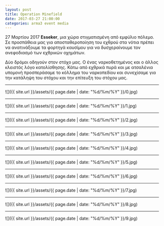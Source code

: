 ```yaml
---
layout: post
title: Operation Minefield
date: 2017-03-27 21:00:00
categories: arma3 event media
---
```



27 Μαρτίου 2017 **Esseker**, μια χώρα στιγματισμένη από εμφύλιο πόλεμο. Σε προσπάθεια μας για αποσταθεροποίηση του εχθρού στα νότια πρέπει να ανατινάξουμε τα φορτηγά καυσίμου για να δυσχεραίνουμε τον ανεφοδιασμό των εχθρικών οχημάτων. 

Δύο δρόμοι οδηγούν στον στόχο μας. Ο ένας ναρκοθετημένος και ο άλλος κλειστός λόγο κατολίσθησης. Κάτω από εχθρικά πυρά και με ατσαλένια υπομονή προσπεράσαμε το κόλλημα του ναρκοπεδίου και συνεχίσαμε για την κατάληψη του στόχου και την επίτευξη του στόχου μας.



---
![]({{ site.url }}/assets/{{ page.date | date: "%d/%m/%Y" }}/0.jpg)

---
![]({{ site.url }}/assets/{{ page.date | date: "%d/%m/%Y" }}/1.jpg)

---
![]({{ site.url }}/assets/{{ page.date | date: "%d/%m/%Y" }}/2.jpg)

---
![]({{ site.url }}/assets/{{ page.date | date: "%d/%m/%Y" }}/3.jpg)

---
![]({{ site.url }}/assets/{{ page.date | date: "%d/%m/%Y" }}/4.jpg)

---
![]({{ site.url }}/assets/{{ page.date | date: "%d/%m/%Y" }}/5.jpg)

---
![]({{ site.url }}/assets/{{ page.date | date: "%d/%m/%Y" }}/6.jpg)

---
![]({{ site.url }}/assets/{{ page.date | date: "%d/%m/%Y" }}/7.jpg)

---
![]({{ site.url }}/assets/{{ page.date | date: "%d/%m/%Y" }}/8.jpg)

---
![]({{ site.url }}/assets/{{ page.date | date: "%d/%m/%Y" }}/9.jpg)